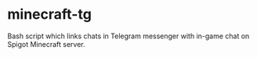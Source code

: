 # minecraft-tg

Bash script which links chats in Telegram messenger with in-game chat on Spigot Minecraft server.


